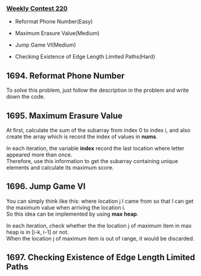### [Weekly Contest 220](https://leetcode.com/contest/weekly-contest-220)

- Reformat Phone Number(Easy)

- Maximum Erasure Value(Medium)

- Jump Game VI(Medium)

- Checking Existence of Edge Length Limited Paths(Hard)

## 1694. Reformat Phone Number
To solve this problem, just follow the description in the problem and write down the code.

## 1695. Maximum Erasure Value
At first, calculate the sum of the subarray from index 0 to index i,
and also create the array which is record the index of values in **nums**.<br>

In each iteration, the variable **index** record the last location where letter appeared more than once.<br>
Therefore, use this information to get the subarray containing unique elements and calculate its maximum score.

## 1696. Jump Game VI
You can simply think like this: where location j I came from so that I can get the maximum value when arriving the location i.<br>
So this idea can be implemented by using **max heap**. 

In each iteration, check whether the the location j of maximum item in max heap is in [i-k, i-1] or not.<br>
When the location j of maximum item is out of range, it would be discarded.

## 1697. Checking Existence of Edge Length Limited Paths

